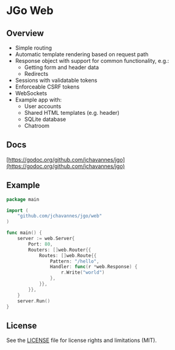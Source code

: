 # JGo Web

## Overview

- Simple routing
- Automatic template rendering based on request path
- Response object with support for common functionality, e.g.:
  - Getting form and header data
  - Redirects
- Sessions with validatable tokens
- Enforceable CSRF tokens
- WebSockets
- Example app with:
  - User accounts
  - Shared HTML templates (e.g. header)
  - SQLite database
  - Chatroom

## Docs

[https://godoc.org/github.com/jchavannes/jgo](https://godoc.org/github.com/jchavannes/jgo)

## Example

```go
package main

import (
    "github.com/jchavannes/jgo/web"
)

func main() {
    server := web.Server{
        Port: 80,
        Routers: []web.Router{{
            Routes: []web.Route{{
                Pattern: "/hello",
                Handler: func(r *web.Response) {
                    r.Write("world")
                },
            }},
        }},
    }
    server.Run()
}
```

## License

See the [LICENSE](LICENSE.md) file for license rights and limitations (MIT).
